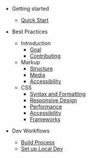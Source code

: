 - Getting started
  - [Quick Start](/?id=quick-start-contribution)

- Best Practices
  - Introduction
    - [Goal](best-practices/intro/intro.md?id=goal)
    - [Contributing](best-practices/intro/intro.md?id=contributing)
  - Markup
    - [Structure](#)
    - [Media](#)
    - [Accessibility](#)
  - CSS
    - [Syntax and Formatting](#)
    - [Responsive Design](#)
    - [Performance](#)
    - [Accessibility](#)
    - [Frameworks](#)

- Dev Workflows
  - [Build Process](/local-development/build-process.md)
  - [Set up Local Dev](/local-development/setup-local-dev.md)